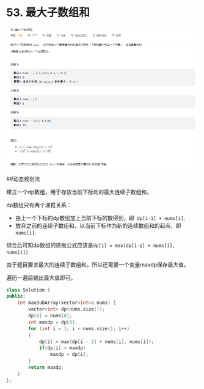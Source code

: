 # 53. 最大子数组和

![image-20221020163027258](./assets/image-20221020163027258.png)

##动态规划法

建立一个dp数组，用于存放当前下标处的最大连续子数组和。

dp数组只有两个递推关系：

- 由上一个下标的dp数组加上当前下标的数得到，即` dp[i-1] + nums[i]`.
- 放弃之前的连续子数组和，以当前下标作为新的连续数组和的起点，即` nums[i]`.

综合后可知dp数组的递推公式应该是`dp[i] = max(dp[i-1] + nums[i], nums[i])`

由于题目要求最大的连续子数组和，所以还需要一个变量maxdp保存最大值。

遍历一遍后输出最大值即可。

``` c++
class Solution {
public:
    int maxSubArray(vector<int>& nums) {
        vector<int> dp(nums.size());
        dp[0] = nums[0];
        int maxdp = dp[0];
        for (int i = 1; i < nums.size(); i++)
        {
            dp[i] = max(dp[i - 1] + nums[i], nums[i]);
            if(dp[i] > maxdp)
                maxdp = dp[i];
        }
        return maxdp;
    }
};
```

